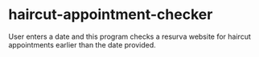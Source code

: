 # haircut-appointment-checker
User enters a date and this program checks a resurva website for haircut appointments earlier than the date provided. 
